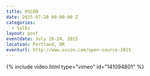 ```yaml
---
title: OSCON
date: 2015-07-20 00:00:00 Z
categories:
  - talks
layout: post
eventdate: July 20-24, 2015
location: Portland, OR
eventurl: http://www.oscon.com/open-source-2015
---
```


{% include video.html type="vimeo" id="141094801" %}
